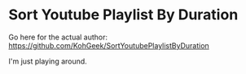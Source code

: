 # Sort Youtube Playlist By Duration

Go here for the actual author: https://github.com/KohGeek/SortYoutubePlaylistByDuration

I'm just playing around.
